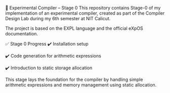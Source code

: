 🧪 Experimental Compiler – Stage 0
This repository contains Stage-0 of my implementation of an experimental compiler, created as part of the Compiler Design Lab during my 6th semester at NIT Calicut.

The project is based on the EXPL language and the official eXpOS documentation.

✅ Stage 0 Progress
✔️ Installation setup

✔️ Code generation for arithmetic expressions

✔️ Introduction to static storage allocation

This stage lays the foundation for the compiler by handling simple arithmetic expressions and memory management using static allocation.
